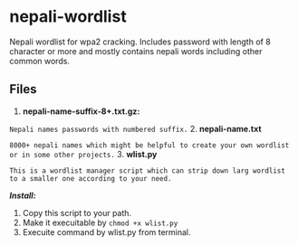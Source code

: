 # nepali-wordlist
Nepali wordlist for wpa2 cracking. Includes password with length of 8 character or more and mostly contains nepali words including other common words.

## Files 
 1. __nepali-name-suffix-8+.txt.gz:__
 
  `Nepali names passwords with numbered suffix.`
 2. __nepali-name.txt__
  
  `8000+ nepali names which might be helpful to create your own wordlist or in some other projects.`
 3. __wlist.py__
  
  `This is a wordlist manager script which can strip down larg wordlist to a smaller one according to your need.`
  
  *__Install:__*
   1. Copy this script to your path.
   2. Make it execuitable by `chmod +x wlist.py`
   3. Execuite command by wlist.py from terminal.
